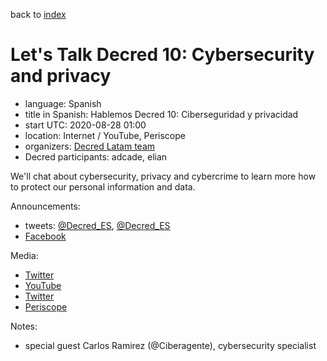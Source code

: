 back to [index](index.md)

# Let's Talk Decred 10: Cybersecurity and privacy

- language: Spanish
- title in Spanish: Hablemos Decred 10: Ciberseguridad y privacidad
- start UTC: 2020-08-28 01:00
- location: Internet / YouTube, Periscope
- organizers: [Decred Latam team](https://twitter.com/Decred_ES)
- Decred participants: adcade, elian

We'll chat about cybersecurity, privacy and cybercrime to learn more how to protect our personal information and data.

Announcements:

- tweets: [@Decred_ES](https://twitter.com/Decred_ES/status/1298432664245084161), [@Decred_ES](https://twitter.com/Decred_ES/status/1298778395891961862)
- [Facebook](https://www.facebook.com/groups/decredinternational/permalink/4200608006679508/)

Media:

- [Twitter](https://twitter.com/Decred_ES/status/1299153618751418368)
- [YouTube](https://www.youtube.com/watch?v=GosMlhxWK3M)
- [Twitter](https://twitter.com/Decred_ES/status/1299150281079365632)
- [Periscope](https://www.pscp.tv/w/chb9mjF6WUViTEFxcXlsS2V8MURYeHlBT1JPTk54TdZVSn00YEMqI_1Y_TRrevt-glGpuVaKZIBnr_yRSFfO)

Notes:

- special guest Carlos Ramirez (@Ciberagente), cybersecurity specialist

